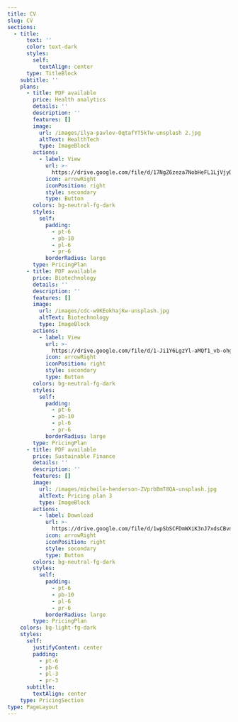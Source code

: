 ```yaml
---
title: CV
slug: CV
sections:
  - title:
      text: ''
      color: text-dark
      styles:
        self:
          textAlign: center
      type: TitleBlock
    subtitle: ''
    plans:
      - title: PDF available
        price: Health analytics
        details: ''
        description: ''
        features: []
        image:
          url: /images/ilya-pavlov-OqtafYT5kTw-unsplash 2.jpg
          altText: HealthTech
          type: ImageBlock
        actions:
          - label: View
            url: >-
              https://drive.google.com/file/d/17NgZ6zeza7NobHeFL1LjVjyDBFsUYSym/view
            icon: arrowRight
            iconPosition: right
            style: secondary
            type: Button
        colors: bg-neutral-fg-dark
        styles:
          self:
            padding:
              - pt-6
              - pb-10
              - pl-6
              - pr-6
            borderRadius: large
        type: PricingPlan
      - title: PDF available
        price: Biotechnology
        details: ''
        description: ''
        features: []
        image:
          url: /images/cdc-w9KEokhajKw-unsplash.jpg
          altText: Biotechnology
          type: ImageBlock
        actions:
          - label: View
            url: >-
              https://drive.google.com/file/d/1-Ji1Y6LgzYl-aMQf1_vb-ohg7FBsyH1L/view?usp=share_link
            icon: arrowRight
            iconPosition: right
            style: secondary
            type: Button
        colors: bg-neutral-fg-dark
        styles:
          self:
            padding:
              - pt-6
              - pb-10
              - pl-6
              - pr-6
            borderRadius: large
        type: PricingPlan
      - title: PDF available
        price: Sustainable Finance
        details: ''
        description: ''
        features: []
        image:
          url: /images/micheile-henderson-ZVprbBmT8QA-unsplash.jpg
          altText: Pricing plan 3
          type: ImageBlock
        actions:
          - label: Download
            url: >-
              https://drive.google.com/file/d/1wpSbSCFDmWXiK3nJ7xdsCBvnZLo0L8jk/view?usp=share_link
            icon: arrowRight
            iconPosition: right
            style: secondary
            type: Button
        colors: bg-neutral-fg-dark
        styles:
          self:
            padding:
              - pt-6
              - pb-10
              - pl-6
              - pr-6
            borderRadius: large
        type: PricingPlan
    colors: bg-light-fg-dark
    styles:
      self:
        justifyContent: center
        padding:
          - pt-6
          - pb-6
          - pl-3
          - pr-3
      subtitle:
        textAlign: center
    type: PricingSection
type: PageLayout
---
```

